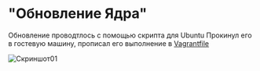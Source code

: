 # "Обновление Ядра"

Обновление проводтлось с помощью скрипта для Ubuntu
Прокинул его в гостевую машину, прописал его выполнение в [Vagrantfile](https://github.com/Monoroki/Otus/blob/main/file/Vagrantfile_1)  

![Скриншот01](https://github.com/Monoroki/Otus/blob/main/img/kern.png)

